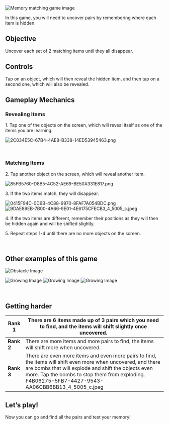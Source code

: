  


![Memory matching game image](https://help.studycat.com/hc/article_attachments/34783202572569)


In this game, you will need to uncover pairs by remembering where each item is hidden.


## Objective


Uncover each set of 2 matching items until they all disappear.


## Controls


Tap on an object, which will then reveal the hidden item, and then tap on a second one, which will also be revealed.


## Gameplay Mechanics


### Revealing Items


1\. Tap one of the objects on the screen, which will reveal itself as one of the items you are learning.


![2C034E5C-67B4-4AE8-B338-14ED53945463.png](https://help.studycat.com/hc/article_attachments/34783202572569)


 


### Matching Items


2\. Tap another object on the screen, which will reveal another item.


![85FB5760-D8B5-4C52-AE69-BE50A331E817.png](https://help.studycat.com/hc/article_attachments/34783227455641)


3\. If the two items match, they will disappear.


![0415F94C-0D6B-4C88-9970-8FAF7A054BDC.png](https://help.studycat.com/hc/article_attachments/34783202585497) ![9DAE89EB-7B00-4A66-9E01-4E6175CFECB3_4_5005_c.jpeg](https://help.studycat.com/hc/article_attachments/34783202588569)


4\. If the two items are different, remember their positions as they will then be hidden again and will be shifted slightly.


5\. Repeat steps 1\-4 until there are no more objects on the screen.


 


## Other examples of this game


![Obstacle Image](https://help.studycat.com/hc/article_attachments/34783227488537)


![Growing Image](https://help.studycat.com/hc/article_attachments/34783227493913) ![Growing Image](https://help.studycat.com/hc/article_attachments/34783202605977) ![Growing Image](https://help.studycat.com/hc/article_attachments/34783202616089)


 


## Getting harder




| **Rank 1** | There are 6 items made up of 3 pairs which you need to find, and the items will shift slightly once uncovered. |
| --- | --- |
| **Rank 2** | There are more items and more pairs to find, the items will shift more when uncovered. |
| **Rank 3** | There are even more items and even more pairs to find, the items will shift even more when uncovered, and there are bombs that will explode and shift the objects even more. Tap the bombs to stop them from exploding. F4B06275-5FB7-4427-9543-AA06CBB6BB13_4_5005_c.jpeg |


## 


## **Let’s play!**


Now you can go and find all the pairs and test your memory!


 

